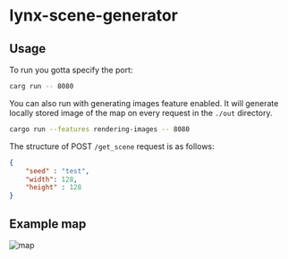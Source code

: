 # lynx-scene-generator

## Usage

To run you gotta specify the port:
```bash
carg run -- 8080
```

You can also run with generating images feature enabled. It will generate locally stored image of the map on every request in the `./out` directory.
```bash
cargo run --features rendering-images -- 8080
```

The structure of POST `/get_scene` request is as follows:
```json
{
	"seed" : "test",
	"width": 128,
	"height" : 128
}
```

## Example map

![map](https://i.imgur.com/rCVVB5w.png)


